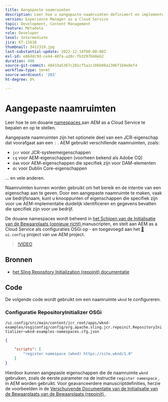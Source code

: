 ```yaml
---
title: Aangepaste naamruimten
description: Leer hoe u aangepaste naamruimten definieert en implementeert in AEM as a Cloud Service.
version: Experience Manager as a Cloud Service
topic: Development, Content Management
feature: Metadata
role: Developer
level: Intermediate
jira: KT-11618
thumbnail: 3412319.jpg
last-substantial-update: 2022-12-14T00:00:00Z
exl-id: e86ddc9d-ce44-407a-a20c-fb3297bb0eb2
duration: 496
source-git-commit: 48433a5367c281cf5a1c106b08a1306f1b0e8ef4
workflow-type: tm+mt
source-wordcount: '203'
ht-degree: 0%

---
```


# Aangepaste naamruimten

Leer hoe te om douane [ namespaces ](https://developer.adobe.com/experience-manager/reference-materials/spec/jcr/1.0/4.5_Namespaces.html) aan AEM as a Cloud Service te bepalen en op te stellen.

Aangepaste naamruimten zijn het optionele deel van een JCR-eigenschap dat voorafgaat aan een `:` . AEM gebruikt verschillende naamruimten, zoals:

+ `jcr` voor JCR-systeemeigenschappen
+ `cq` voor AEM-eigenschappen (voorheen bekend als Adobe CQ)
+ `dam` voor AEM-eigenschappen die specifiek zijn voor DAM-elementen
+ `dc` voor Dublin Core-eigenschappen

... en vele anderen.

Naamruimten kunnen worden gebruikt om het bereik en de intentie van een eigenschap aan te geven. Door een aangepaste naamruimte te maken, vaak uw bedrijfsnaam, kunt u knooppunten of eigenschappen die specifiek zijn voor uw AEM-implementatie duidelijk identificeren en gegevens bevatten die specifiek zijn voor uw bedrijf.

De douane namespaces wordt beheerd in [ het Schipen van de Initialisatie van de Bewaarplaats (opnieuw richt) ](https://sling.apache.org/documentation/bundles/repository-initialization.html) manuscripten, en stelt aan AEM as a Cloud Service als configuraties OSGi op - en toegevoegd aan het [&#128279;](https://experienceleague.adobe.com/docs/experience-manager-core-components/using/developing/archetype/overview.html?lang=nl-NL) `ui.config` project van uw  AEM project.

>[!VIDEO](https://video.tv.adobe.com/v/3412319?quality=12&learn=on)

## Bronnen

+ [ het Sling Repository Initialization (repoinit) documentatie ](https://sling.apache.org/documentation/bundles/repository-initialization.html#repoinit-parser-test-scenarios)

## Code

De volgende code wordt gebruikt om een naamruimte `wknd` te configureren.

### Configuratie RepositoryInitializer OSGi

`/ui.config/src/main/content/jcr_root/apps/wknd-examples/osgiconfig/config/org.apache.sling.jcr.repoinit.RepositoryInitializer~wknd-examples-namespaces.cfg.json`

```json
{

    "scripts": [
        "register namespace (wknd) https://site.wknd/1.0"
    ]
}
```

Hierdoor kunnen aangepaste eigenschappen die de naamruimte `wknd` gebruiken, zoals de eerste parameter na de instructie `register namespace` , in AEM worden gebruikt. Voor geavanceerdere manuscriptdefinities, herzie de voorbeelden in de [ Verschuivende Documentatie van de Initialisatie van de Bewaarplaats van de Bewaarplaats (repoinit) ](https://sling.apache.org/documentation/bundles/repository-initialization.html#repoinit-parser-test-scenarios).
